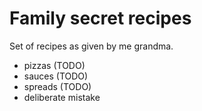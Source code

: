 # Family secret recipes

Set of recipes as given by me grandma.
 
 - pizzas (TODO)
 - sauces (TODO)
 - spreads (TODO)
 - deliberate mistake